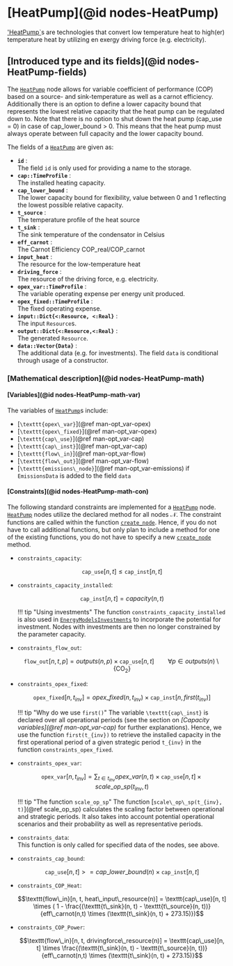 # [HeatPump](@id nodes-HeatPump)

['HeatPump`](@ref)s are technologies that convert low temperature heat to high(er) temperature heat by utilizing en exergy driving force (e.g. electricity).

## [Introduced type and its fields](@id nodes-HeatPump-fields)

The [`HeatPump`](@ref) node allows for variable coefficient of performance (COP) based on a source- and sink-temperature as well as a carnot efficiency. 
Additionally there is an option to define a lower capacity bound that represents the lowest relative capacity that the heat pump can be regulated down to. Note that there is no option to shut down the heat pump (cap_use = 0) in case of cap_lower_bound > 0. This means that the heat pump must always operate between full capacity and the lower capacity bound. 

The fields of a [`HeatPump`](@ref) are given as:

- **`id`** :\
     The field `id` is only used for providing a name to the storage.
- **`cap::TimeProfile`** :\
    The installed heating capacity.
- **`cap_lower_bound`** :\
    The lower capacity bound for flexibility, value between 0 and 1 reflecting the lowest possible relative capacity. 
- **`t_source`** :\
    The temperature profile of the heat source
- **`t_sink`** :\
    The sink temperature of the condensator in Celsius
- **`eff_carnot`** :\
    The Carnot Efficiency COP_real/COP_carnot
- **`input_heat`** :\
    The resource for the low-temperature heat
- **`driving_force`** :\
    The resource of the driving force, e.g. electricity.
- **`opex_var::TimeProfile`** :\
    The variable operating expense per energy unit produced.
- **`opex_fixed::TimeProfile`** :\
    The fixed operating expense.
- **`input::Dict{<:Resource, <:Real}`** :\
    The input `Resource`s.
- **`output::Dict{<:Resource,<:Real}`** :\
    The generated `Resource`.
- **`data::Vector{Data}`** :\
    The additional data (e.g. for investments). The field `data` is conditional through usage of a constructor.

### [Mathematical description](@id nodes-HeatPump-math)

#### [Variables](@id nodes-HeatPump-math-var)

The variables of [`HeatPump`](@ref)s include:

- [``\texttt{opex\_var}``](@ref man-opt_var-opex)
- [``\texttt{opex\_fixed}``](@ref man-opt_var-opex)
- [``\texttt{cap\_use}``](@ref man-opt_var-cap)
- [``\texttt{cap\_inst}``](@ref man-opt_var-cap)
- [``\texttt{flow\_in}``](@ref man-opt_var-flow)
- [``\texttt{flow\_out}``](@ref man-opt_var-flow)
- [``\texttt{emissions\_node}``](@ref man-opt_var-emissions) if `EmissionsData` is added to the field `data`

#### [Constraints](@id nodes-HeatPump-math-con)

The following standard constraints are implemented for a [`HeatPump`](@ref) node.
[`HeatPump`](@ref) nodes utilize the declared method for all nodes 𝒩.
The constraint functions are called within the function [`create_node`](@ref).
Hence, if you do not have to call additional functions, but only plan to include a method for one of the existing functions, you do not have to specify a new [`create_node`](@ref) method.

- `constraints_capacity`:

  ```math
  \texttt{cap\_use}[n, t] \leq \texttt{cap\_inst}[n, t]
  ```

- `constraints_capacity_installed`:

  ```math
  \texttt{cap\_inst}[n, t] = capacity(n, t)
  ```

  !!! tip "Using investments"
      The function `constraints_capacity_installed` is also used in [`EnergyModelsInvestments`](https://energymodelsx.github.io/EnergyModelsInvestments.jl/) to incorporate the potential for investment.
      Nodes with investments are then no longer constrained by the parameter capacity.


- `constraints_flow_out`:

  ```math
  \texttt{flow\_out}[n, t, p] =
  outputs(n, p) \times \texttt{cap\_use}[n, t]
  \qquad \forall p \in outputs(n) \setminus \{\text{CO}_2\}
  ```

- `constraints_opex_fixed`:

  ```math
  \texttt{opex\_fixed}[n, t_{inv}] = opex\_fixed(n, t_{inv}) \times \texttt{cap\_inst}[n, first(t_{inv})]
  ```

  !!! tip "Why do we use `first()`"
      The variable ``\texttt{cap\_inst}`` is declared over all operational periods (see the section on *[Capacity variables](@ref man-opt_var-cap)* for further explanations).
      Hence, we use the function ``first(t_{inv})`` to retrieve the installed capacity in the first operational period of a given strategic period ``t_{inv}`` in the function `constraints_opex_fixed`.

- `constraints_opex_var`:

  ```math
  \texttt{opex\_var}[n, t_{inv}] = \sum_{t \in t_{inv}} opex\_var(n, t) \times \texttt{cap\_use}[n, t] \times scale\_op\_sp(t_{inv}, t)
  ```

  !!! tip "The function `scale_op_sp`"
      The function [``scale\_op\_sp(t_{inv}, t)``](@ref scale_op_sp) calculates the scaling factor between operational and strategic periods.
      It also takes into account potential operational scenarios and their probability as well as representative periods.

- `constraints_data`:\
  This function is only called for specified data of the nodes, see above.

- `constraints_cap_bound`:

  ```math
  \texttt{cap\_use}[n, t] >= cap\_lower\_bound(n) \times \texttt{cap\_inst}[n, t]
  ```

- `constraints_COP_Heat`:

  ```math
  \texttt{flow\_in}[n, t, heat\_input\_resource(n)] = \texttt{cap\_use}[n, t] \times ( 1 - \frac{(\texttt{t\_sink}(n, t) - \texttt{t\_source}(n, t))}{eff\_carnot(n,t) \times (\texttt{t\_sink}(n, t) + 273.15)})
  ```
- `constraints_COP_Power`:

  ```math
  \texttt{flow\_in}[n, t, drivingforce\_resource(n)] = \texttt{cap\_use}[n, t] \times \frac{(\texttt{t\_sink}(n, t) - \texttt{t\_source}(n, t))}{eff\_carnot(n,t) \times (\texttt{t\_sink}(n, t) + 273.15)}
  ```

